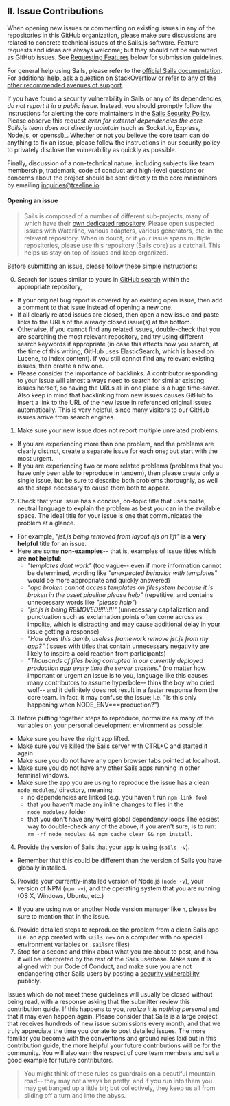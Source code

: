 ## II. Issue Contributions

When opening new issues or commenting on existing issues in any of the repositories in this GitHub organization, please make sure discussions are related to concrete technical issues of the Sails.js software.  Feature requests and ideas are always welcome; but they should not be submitted as GitHub issues.  See [Requesting Features](https://github.com/balderdashy/sails/blob/master/CONTRIBUTING.md#requesting-features) below for submission guidelines.

For general help using Sails, please refer to the [official Sails documentation](http://sailsjs.com/documentation).  For additional help, ask a question on [StackOverflow](http://stackoverflow.com/questions/ask) or refer to any of the [other recommended avenues of support](https://github.com/balderdashy/sails#support).

If you have found a security vulnerability in Sails or any of its dependencies, _do not report it in a public issue_.  Instead, you should promptly follow the instructions for alerting the core maintainers in the [Sails Security Policy](https://github.com/balderdashy/sails-docs/blob/master/security/SAILS-SECURITY-POLICY.md).  Please observe this request _even for  external dependencies the core Sails.js team does not directly maintain_ (such as Socket.io, Express, Node.js, or openssl)_.  Whether or not you believe the core team can do anything to fix an issue, please follow the instructions in our security policy to privately disclose the vulnerability as quickly as possible.

Finally, discussion of a non-technical nature, including subjects like team membership, trademark, code of conduct and high-level questions or concerns about the project should be sent directly to the core maintainers by emailing [inquiries@treeline.io](inquiries@treeline.io).

#### Opening an issue

> Sails is composed of a number of different sub-projects, many of which have their [own dedicated repository](https://github.com/balderdashy/sails/blob/master/MODULES.md).  Please open suspected issues with Waterline, various adapters, various generators, etc. in the relevant repository.  When in doubt, or if your issue spans multiple repositories, please use this repository (Sails core) as a catchall. This helps us stay on top of issues and keep organized.

Before submitting an issue, please follow these simple instructions:

<a name="issue-instructions"></a>

0. Search for issues similar to yours in [GitHub search](https://github.com/balderdashy/sails/search?type=Issues) within the appropriate repository,
  - If your original bug report is covered by an existing open issue, then add a comment to that issue instead of opening a new one.
  - If all clearly related issues are closed, then open a new issue and paste links to the URLs of the already closed issue(s) at the bottom.
  - Otherwise, if you cannot find any related issues, double-check that you are searching the most relevant repository, and try using different search keywords if appropriate (in case this affects how you search, at the time of this writing, GitHub uses ElasticSearch, which is based on Lucene, to index content).  If you still cannot find any relevant existing issues, then create a new one.
  - Please consider the importance of backlinks.  A contributor responding to your issue will almost always need to search for similar existing issues herself, so having the URLs all in one place is a huge time-saver.  Also keep in mind that backlinking from new issues causes GitHub to insert a link to the URL of the new issue in referenced original issues automatically.  This is very helpful, since many visitors to our GitHub issues arrive from search engines.
1. Make sure your new issue does not report multiple unrelated problems.
  - If you are experiencing more than one problem, and the problems are clearly distinct, create a separate issue for each one; but start with the most urgent.
  - If you are experiencing two or more related problems (problems that you have only been able to reproduce in tandem), then please create only a single issue, but be sure to describe both problems thoroughly, as well as the steps necessary to cause them both to appear.
2. Check that your issue has a concise, on-topic title that uses polite, neutral language to explain the problem as best you can in the available space. The ideal title for your issue is one that communicates the problem at a glance.
  - For example, _"jst.js being removed from layout.ejs on lift"_ is a **very helpful** title for an issue.
  - Here are some **non-examples**-- that is, examples of issue titles which are **not helpful**:
    - _"templates dont work"_  (too vague-- even if more information cannot be determined, wording like _"unexpected behavior with templates"_ would be more appropriate and quickly answered)
    - _"app broken cannot access templates on filesystem because it is broken in the asset pipeline please help"_  (repetitive, and contains unnecessary words like _"please help"_)
    - _"jst.js is being REMOVED!!!!!!!!!"_  (unnecessary capitalization and punctuation such as exclamation points often come across as impolite, which is distracting and may cause additional delay in your issue getting a response)
    - _"How does this dumb, useless framework remove jst.js from my app?"_  (issues with titles that contain unnecessary negativity are likely to inspire a cold reaction from participants)
    - _"Thousands of files being corrupted in our currently deployed production app every time the server crashes."_  (no matter how important or urgent an issue is to you, language like this causes many contributors to assume hyperbole-- think the boy who cried wolf-- and it definitely does not result in a faster response from the core team. In fact, it may confuse the issue; i.e. "Is this only happening when NODE_ENV===production?")
3. Before putting together steps to reproduce, normalize as many of the variables on your personal development environment as possible:
  - Make sure you have the right app lifted.
  - Make sure you've killed the Sails server with CTRL+C and started it again.
  - Make sure you do not have any open browser tabs pointed at localhost.
  - Make sure you do not have any other Sails apps running in other terminal windows.
  - Make sure the app you are using to reproduce the issue has a clean `node_modules/` directory, meaning:
    - no dependencies are linked (e.g. you haven't run `npm link foo`)
    - that you haven't made any inline changes to files in the `node_modules/` folder
    - that you don't have any weird global dependency loops
    The easiest way to double-check any of the above, if you aren't sure, is to run: `rm -rf node_modules && npm cache clear && npm install`.
4. Provide the version of Sails that your app is using (`sails -v`).
  - Remember that this could be different than the version of Sails you have globally installed.
5. Provide your currently-installed version of Node.js (`node -v`), your version of NPM (`npm -v`), and the operating system that you are running (OS X, Windows, Ubuntu, etc.)
  - If you are using `nvm` or another Node version manager like `n`, please be sure to mention that in the issue.
6. Provide detailed steps to reproduce the problem from a clean Sails app (i.e. an app created with `sails new` on a computer with no special environment variables or `.sailsrc` files)
7. Stop for a second and think about what you are about to post, and how it will be interpreted by the rest of the Sails userbase.  Make sure it is aligned with our Code of Conduct, and make sure you are not endangering other Sails users by posting a [security vulnerability](https://github.com/balderdashy/sails-docs/blob/master/security/SAILS-SECURITY-POLICY.md) publicly.

Issues which do not meet these guidelines will usually be closed without being read, with a response asking that the submitter review this contribution guide.  If this happens to you, _realize it is nothing personal_ and that it may even happen again.  Please consider that Sails is a large project that receives hundreds of new issue submissions every month, and that we truly appreciate the time you donate to post detailed issues.  The more familiar you become with the conventions and ground rules laid out in this contribution guide, the more helpful your future contributions will be for the community.  You will also earn the respect of core team members and set a good example for future contributors.

> You might think of these rules as guardrails on a beautiful mountain road-- they may not always be pretty, and if you run into them you may get banged up a little bit; but collectively, they keep us all from sliding off a turn and into the abyss.

<docmeta name="displayName" value="Issue Contributions">
